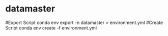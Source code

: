 # datamaster
#Export Script
conda env export -n datamaster > environment.yml
#Create Script
conda env create -f environment.yml
